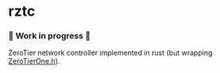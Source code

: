 # rztc

### 🚧 Work in progress 🚧

ZeroTier network controller implemented in rust (but wrapping [ZeroTierOne.h](https://docs.zerotier.com/autogen/libztcore/files/_zero_tier_one_8h/)).
